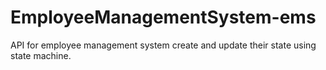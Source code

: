 # EmployeeManagementSystem-ems
API for employee management system create and update their state using state machine.
